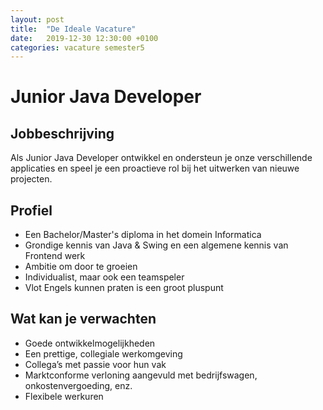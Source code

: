 ```yaml
---
layout: post
title:  "De Ideale Vacature"
date:   2019-12-30 12:30:00 +0100
categories: vacature semester5
---
```


# Junior Java Developer

## Jobbeschrijving

Als Junior Java Developer ontwikkel en ondersteun je onze verschillende applicaties en speel je een proactieve rol bij het uitwerken van nieuwe projecten. 

## Profiel

+ Een Bachelor/Master's diploma in het domein Informatica
+ Grondige kennis van Java & Swing en een algemene kennis van Frontend werk
+ Ambitie om door te groeien 
+ Individualist, maar ook een teamspeler
+ Vlot Engels kunnen praten is een groot pluspunt

## Wat kan je verwachten

+ Goede ontwikkelmogelijkheden
+ Een prettige, collegiale werkomgeving
+ Collega’s met passie voor hun vak
+ Marktconforme verloning aangevuld met bedrijfswagen, onkostenvergoeding, enz.
+ Flexibele werkuren

